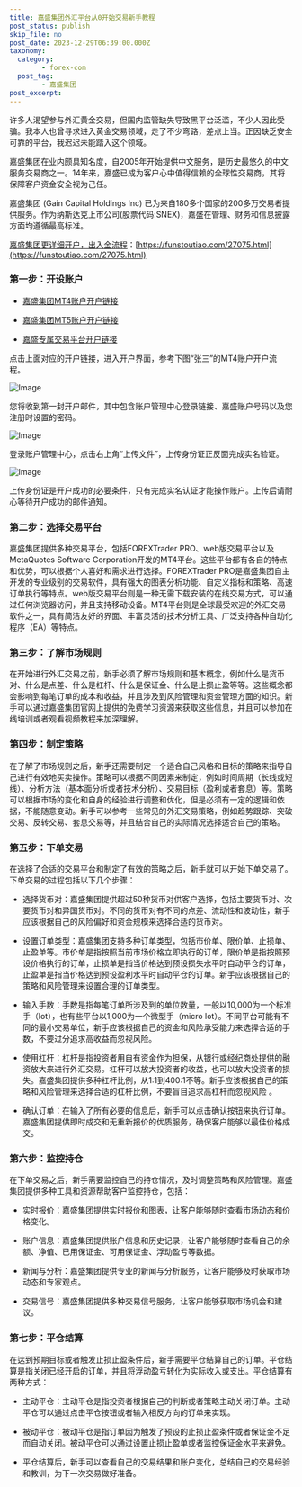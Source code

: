 ```yaml
---
title: 嘉盛集团外汇平台从0开始交易新手教程
post_status: publish
skip_file: no
post_date: 2023-12-29T06:39:00.000Z
taxonomy:
  category:
        - forex-com
  post_tag:
        - 嘉盛集团
post_excerpt: 
---
```

许多人渴望参与外汇黄金交易，但国内监管缺失导致黑平台泛滥，不少人因此受骗。我本人也曾寻求进入黄金交易领域，走了不少弯路，差点上当。正因缺乏安全可靠的平台，我迟迟未能踏入这个领域。

嘉盛集团在业内颇具知名度，自2005年开始提供中文服务，是历史最悠久的中文服务交易商之一。14年来，嘉盛已成为客户心中值得信赖的全球性交易商，其将保障客户资金安全视为己任。

嘉盛集团 (Gain Capital Holdings Inc) 已为来自180多个国家的200多万交易者提供服务。作为纳斯达克上市公司(股票代码:SNEX)，嘉盛在管理、财务和信息披露方面均遵循最高标准。

[嘉盛集团更详细开户，出入金流程](https://funstoutiao.com/27075.html)：[https://funstoutiao.com/27075.html](https://funstoutiao.com/27075.html)

### 第一步：开设账户

* [嘉盛集团MT4账户开户链接](https://s.ssgg.net/jsmt4)

* [嘉盛集团MT5账户开户链接](https://s.ssgg.net/jsmt5)

* [嘉盛专属交易平台开户链接](https://s.ssgg.net/js)

点击上面对应的开户链接，进入开户界面，参考下图“张三”的MT4账户开户流程。

![Image](https://prod-files-secure.s3.us-west-2.amazonaws.com/39ed1227-6d7d-4570-be36-9ccd4a2c4241/7a167aea-686b-400d-af59-4e18eb607a40/640.png?X-Amz-Algorithm=AWS4-HMAC-SHA256&X-Amz-Content-Sha256=UNSIGNED-PAYLOAD&X-Amz-Credential=ASIAZI2LB466ULEVMIP6%2F20250731%2Fus-west-2%2Fs3%2Faws4_request&X-Amz-Date=20250731T041308Z&X-Amz-Expires=3600&X-Amz-Security-Token=IQoJb3JpZ2luX2VjEKL%2F%2F%2F%2F%2F%2F%2F%2F%2F%2FwEaCXVzLXdlc3QtMiJGMEQCIF37t1OwpQL6amv9lP3XLa1OA0s4ugWNS7GqHFGf%2BzU2AiAAhpq907fmiux0YXZ5259Vfj%2B0M3pzu0HLJ1yJ7hFYCiqIBAjL%2F%2F%2F%2F%2F%2F%2F%2F%2F%2F8BEAAaDDYzNzQyMzE4MzgwNSIMGOybFwXBGrBIVZ%2BiKtwD9ocqUaTG%2BbZgND9wEcN74Za4Mo7JugUbsX%2B2r%2Fsc6uEjASlHjIG4NCg%2BZEtB1vJvyj1JaYEhqi3wUNYne0TO9iaStxWvopFWB89RQMkcR0I6dTWAzCdhfreP4%2BEwJzifkRfmjbTff9WO2dPqEfD8boB6aMTtoELUv26UfkUpriVpCFj3xIodtibEBW5os40JHROTW6tyKIl1gZj3YSBWQQzFaMxDh0vJZ8qZSHsWaVdlY8k6xEPFWV3fsu558U3QthswqLGeFOEL2DQtWeZXLnl528d7Rq1voT3EXyPYwp8YzDsvL5RMOkA%2Ffdby563kz8FqCzZclorkRUJuw77NeSdqdjYxelz7caIHnbs4LBFh5JAz1NORd1FIe6OeqUUnd4dl1kayiFo%2BE0oSUHgsDj%2BEFpX8UzOZC5Lxhf%2FJMNrVWU2kUSAdMDWrGjFZevk%2FkG98qMIyc2ptJmM%2FMzxB7ETmoy21laxu1pxzmElbbfjQO9YIAx52OTO9qPKm83xUIniLxfCooKMrNvxbez5pbOlkp5cd57pIsbmyWynDAkDfvKRoO6iPCf6h%2BMGPprerbmA2J5czSD6xD0R1E%2F5FF3HOxqBkVgGBXqJkl7EqNvwSItd2%2FPt6%2FYGlsn0w1Y%2BrxAY6pgEtZoS2gQdCGu4U%2BgU5YYiLqqCK9ZutC1FM51ldCvu2T5PHkib5cXbVGoDS0PNUHj50ugF47EC6N88mtlfRx44QrLzyRSwW8MJApTSsVdAwceJeDbBXFvLPZcv2m9ZaeTJiHRHpayozkPYCWuGBsok3Om58hYRXceNB8On52WYB3t5Xmror3tixQnaPn8HOvRT1eP%2BxakYM1q1IvAFR%2B7sc2zNt7%2BbK&X-Amz-Signature=9c45ea8a2f553a258a092bd2e7756893b2ecd51458cb7f25d674b0a0dbca4807&X-Amz-SignedHeaders=host&x-amz-checksum-mode=ENABLED&x-id=GetObject)

您将收到第一封开户邮件，其中包含账户管理中心登录链接、嘉盛账户号码以及您注册时设置的密码。

![Image](https://prod-files-secure.s3.us-west-2.amazonaws.com/39ed1227-6d7d-4570-be36-9ccd4a2c4241/eaa1c6b3-2877-4284-a0e1-530e222c27fb/image.png?X-Amz-Algorithm=AWS4-HMAC-SHA256&X-Amz-Content-Sha256=UNSIGNED-PAYLOAD&X-Amz-Credential=ASIAZI2LB466ULEVMIP6%2F20250731%2Fus-west-2%2Fs3%2Faws4_request&X-Amz-Date=20250731T041308Z&X-Amz-Expires=3600&X-Amz-Security-Token=IQoJb3JpZ2luX2VjEKL%2F%2F%2F%2F%2F%2F%2F%2F%2F%2FwEaCXVzLXdlc3QtMiJGMEQCIF37t1OwpQL6amv9lP3XLa1OA0s4ugWNS7GqHFGf%2BzU2AiAAhpq907fmiux0YXZ5259Vfj%2B0M3pzu0HLJ1yJ7hFYCiqIBAjL%2F%2F%2F%2F%2F%2F%2F%2F%2F%2F8BEAAaDDYzNzQyMzE4MzgwNSIMGOybFwXBGrBIVZ%2BiKtwD9ocqUaTG%2BbZgND9wEcN74Za4Mo7JugUbsX%2B2r%2Fsc6uEjASlHjIG4NCg%2BZEtB1vJvyj1JaYEhqi3wUNYne0TO9iaStxWvopFWB89RQMkcR0I6dTWAzCdhfreP4%2BEwJzifkRfmjbTff9WO2dPqEfD8boB6aMTtoELUv26UfkUpriVpCFj3xIodtibEBW5os40JHROTW6tyKIl1gZj3YSBWQQzFaMxDh0vJZ8qZSHsWaVdlY8k6xEPFWV3fsu558U3QthswqLGeFOEL2DQtWeZXLnl528d7Rq1voT3EXyPYwp8YzDsvL5RMOkA%2Ffdby563kz8FqCzZclorkRUJuw77NeSdqdjYxelz7caIHnbs4LBFh5JAz1NORd1FIe6OeqUUnd4dl1kayiFo%2BE0oSUHgsDj%2BEFpX8UzOZC5Lxhf%2FJMNrVWU2kUSAdMDWrGjFZevk%2FkG98qMIyc2ptJmM%2FMzxB7ETmoy21laxu1pxzmElbbfjQO9YIAx52OTO9qPKm83xUIniLxfCooKMrNvxbez5pbOlkp5cd57pIsbmyWynDAkDfvKRoO6iPCf6h%2BMGPprerbmA2J5czSD6xD0R1E%2F5FF3HOxqBkVgGBXqJkl7EqNvwSItd2%2FPt6%2FYGlsn0w1Y%2BrxAY6pgEtZoS2gQdCGu4U%2BgU5YYiLqqCK9ZutC1FM51ldCvu2T5PHkib5cXbVGoDS0PNUHj50ugF47EC6N88mtlfRx44QrLzyRSwW8MJApTSsVdAwceJeDbBXFvLPZcv2m9ZaeTJiHRHpayozkPYCWuGBsok3Om58hYRXceNB8On52WYB3t5Xmror3tixQnaPn8HOvRT1eP%2BxakYM1q1IvAFR%2B7sc2zNt7%2BbK&X-Amz-Signature=b9010e8d484a9ac9d9b8a6fbe0e25a3172600bb12595f79e5d4b569ff74e4e13&X-Amz-SignedHeaders=host&x-amz-checksum-mode=ENABLED&x-id=GetObject)

登录账户管理中心，点击右上角“上传文件”，上传身份证正反面完成实名验证。

![Image](https://prod-files-secure.s3.us-west-2.amazonaws.com/39ed1227-6d7d-4570-be36-9ccd4a2c4241/54090639-09fc-46b4-a135-e0289f707147/image.png?X-Amz-Algorithm=AWS4-HMAC-SHA256&X-Amz-Content-Sha256=UNSIGNED-PAYLOAD&X-Amz-Credential=ASIAZI2LB466ULEVMIP6%2F20250731%2Fus-west-2%2Fs3%2Faws4_request&X-Amz-Date=20250731T041308Z&X-Amz-Expires=3600&X-Amz-Security-Token=IQoJb3JpZ2luX2VjEKL%2F%2F%2F%2F%2F%2F%2F%2F%2F%2FwEaCXVzLXdlc3QtMiJGMEQCIF37t1OwpQL6amv9lP3XLa1OA0s4ugWNS7GqHFGf%2BzU2AiAAhpq907fmiux0YXZ5259Vfj%2B0M3pzu0HLJ1yJ7hFYCiqIBAjL%2F%2F%2F%2F%2F%2F%2F%2F%2F%2F8BEAAaDDYzNzQyMzE4MzgwNSIMGOybFwXBGrBIVZ%2BiKtwD9ocqUaTG%2BbZgND9wEcN74Za4Mo7JugUbsX%2B2r%2Fsc6uEjASlHjIG4NCg%2BZEtB1vJvyj1JaYEhqi3wUNYne0TO9iaStxWvopFWB89RQMkcR0I6dTWAzCdhfreP4%2BEwJzifkRfmjbTff9WO2dPqEfD8boB6aMTtoELUv26UfkUpriVpCFj3xIodtibEBW5os40JHROTW6tyKIl1gZj3YSBWQQzFaMxDh0vJZ8qZSHsWaVdlY8k6xEPFWV3fsu558U3QthswqLGeFOEL2DQtWeZXLnl528d7Rq1voT3EXyPYwp8YzDsvL5RMOkA%2Ffdby563kz8FqCzZclorkRUJuw77NeSdqdjYxelz7caIHnbs4LBFh5JAz1NORd1FIe6OeqUUnd4dl1kayiFo%2BE0oSUHgsDj%2BEFpX8UzOZC5Lxhf%2FJMNrVWU2kUSAdMDWrGjFZevk%2FkG98qMIyc2ptJmM%2FMzxB7ETmoy21laxu1pxzmElbbfjQO9YIAx52OTO9qPKm83xUIniLxfCooKMrNvxbez5pbOlkp5cd57pIsbmyWynDAkDfvKRoO6iPCf6h%2BMGPprerbmA2J5czSD6xD0R1E%2F5FF3HOxqBkVgGBXqJkl7EqNvwSItd2%2FPt6%2FYGlsn0w1Y%2BrxAY6pgEtZoS2gQdCGu4U%2BgU5YYiLqqCK9ZutC1FM51ldCvu2T5PHkib5cXbVGoDS0PNUHj50ugF47EC6N88mtlfRx44QrLzyRSwW8MJApTSsVdAwceJeDbBXFvLPZcv2m9ZaeTJiHRHpayozkPYCWuGBsok3Om58hYRXceNB8On52WYB3t5Xmror3tixQnaPn8HOvRT1eP%2BxakYM1q1IvAFR%2B7sc2zNt7%2BbK&X-Amz-Signature=fd92112f50a3b8458619f1ff75ed5a4eaac893718bed48730537a693467bf252&X-Amz-SignedHeaders=host&x-amz-checksum-mode=ENABLED&x-id=GetObject)

上传身份证是开户成功的必要条件，只有完成实名认证才能操作账户。上传后请耐心等待开户成功的邮件通知。

### 第二步：选择交易平台

嘉盛集团提供多种交易平台，包括FOREXTrader PRO、web版交易平台以及MetaQuotes Software Corporation开发的MT4平台。这些平台都有各自的特点和优势，可以根据个人喜好和需求进行选择。FOREXTrader PRO是嘉盛集团自主开发的专业级别的交易软件，具有强大的图表分析功能、自定义指标和策略、高速订单执行等特点。web版交易平台则是一种无需下载安装的在线交易方式，可以通过任何浏览器访问，并且支持移动设备。MT4平台则是全球最受欢迎的外汇交易软件之一，具有简洁友好的界面、丰富灵活的技术分析工具、广泛支持各种自动化程序（EA）等特点。

### 第三步：了解市场规则

在开始进行外汇交易之前，新手必须了解市场规则和基本概念，例如什么是货币对、什么是点差、什么是杠杆、什么是保证金、什么是止损止盈等等。这些概念都会影响到每笔订单的成本和收益，并且涉及到风险管理和资金管理方面的知识。新手可以通过嘉盛集团官网上提供的免费学习资源来获取这些信息，并且可以参加在线培训或者观看视频教程来加深理解。

### 第四步：制定策略

在了解了市场规则之后，新手还需要制定一个适合自己风格和目标的策略来指导自己进行有效地买卖操作。策略可以根据不同因素来制定，例如时间周期（长线或短线）、分析方法（基本面分析或者技术分析）、交易目标（盈利或者套息）等。策略可以根据市场的变化和自身的经验进行调整和优化，但是必须有一定的逻辑和依据，不能随意变动。新手可以参考一些常见的外汇交易策略，例如趋势跟踪、突破交易、反转交易、套息交易等，并且结合自己的实际情况选择适合自己的策略。

### 第五步：下单交易

在选择了合适的交易平台和制定了有效的策略之后，新手就可以开始下单交易了。下单交易的过程包括以下几个步骤：

* 选择货币对：嘉盛集团提供超过50种货币对供客户选择，包括主要货币对、次要货币对和异国货币对。不同的货币对有不同的点差、流动性和波动性，新手应该根据自己的风险偏好和资金规模来选择合适的货币对。

* 设置订单类型：嘉盛集团支持多种订单类型，包括市价单、限价单、止损单、止盈单等。市价单是指按照当前市场价格立即执行的订单，限价单是指按照预设价格执行的订单，止损单是指当价格达到预设损失水平时自动平仓的订单，止盈单是指当价格达到预设盈利水平时自动平仓的订单。新手应该根据自己的策略和风险管理来设置合理的订单类型。

* 输入手数：手数是指每笔订单所涉及到的单位数量，一般以10,000为一个标准手（lot），也有些平台以1,000为一个微型手（micro lot）。不同平台可能有不同的最小交易单位，新手应该根据自己的资金和风险承受能力来选择合适的手数，不要过分追求高收益而忽视风险。

* 使用杠杆：杠杆是指投资者用自有资金作为担保，从银行或经纪商处提供的融资放大来进行外汇交易。杠杆可以放大投资者的收益，也可以放大投资者的损失。嘉盛集团提供多种杠杆比例，从1:1到400:1不等。新手应该根据自己的策略和风险管理来选择合适的杠杆比例，不要盲目追求高杠杆而忽视风险 。

* 确认订单：在输入了所有必要的信息后，新手可以点击确认按钮来执行订单。嘉盛集团提供即时成交和无重新报价的优质服务，确保客户能够以最佳价格成交。

### 第六步：监控持仓

在下单交易之后，新手需要监控自己的持仓情况，及时调整策略和风险管理。嘉盛集团提供多种工具和资源帮助客户监控持仓，包括：

* 实时报价：嘉盛集团提供实时报价和图表，让客户能够随时查看市场动态和价格变化。

* 账户信息：嘉盛集团提供账户信息和历史记录，让客户能够随时查看自己的余额、净值、已用保证金、可用保证金、浮动盈亏等数据。

* 新闻与分析：嘉盛集团提供专业的新闻与分析服务，让客户能够及时获取市场动态和专家观点。

* 交易信号：嘉盛集团提供多种交易信号服务，让客户能够获取市场机会和建议。

### 第七步：平仓结算

在达到预期目标或者触发止损止盈条件后，新手需要平仓结算自己的订单。平仓结算是指关闭已经开启的订单，并且将浮动盈亏转化为实际收入或支出。平仓结算有两种方式：

* 主动平仓：主动平仓是指投资者根据自己的判断或者策略主动关闭订单。主动平仓可以通过点击平仓按钮或者输入相反方向的订单来实现。

* 被动平仓：被动平仓是指订单因为触发了预设的止损止盈条件或者保证金不足而自动关闭。被动平仓可以通过设置止损止盈单或者监控保证金水平来避免。

* 平仓结算后，新手可以查看自己的交易结果和账户变化，总结自己的交易经验和教训，为下一次交易做好准备。